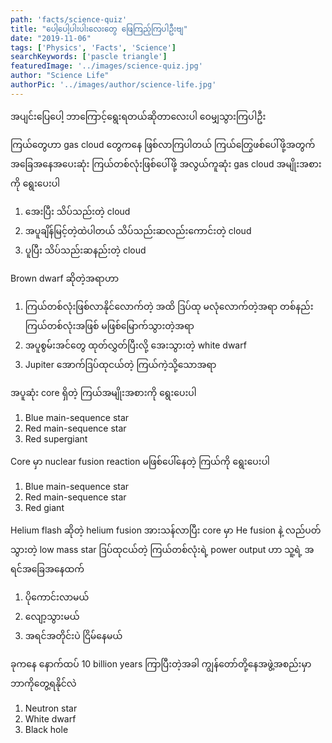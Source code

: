 ```yaml
---
path: 'facts/science-quiz'
title: "ပေါ့ပေါ့ပါးပါးလေးတွေ ဖြေကြည့်ကြပါဦးဗျ"
date: "2019-11-06"
tags: ['Physics', 'Facts', 'Science']
searchKeywords: ['pascle triangle']
featuredImage: '../images/science-quiz.jpg'
author: "Science Life"
authorPic: '../images/author/science-life.jpg'
---
```

အပျင်းပြေပေါ့ ဘာကြောင့်ရွေးရတယ်ဆိုတာလေးပါ ဝေမျှသွားကြပါဦး

ကြယ်တွေဟာ gas cloud တွေကနေ ဖြစ်လာကြပါတယ် ကြယ်တြွေဖစ်ပေါ်ဖို့အတွက် အခြေအနေအပေးဆုံး ကြယ်တစ်လုံးဖြစ်ပေါ်ဖို့ အလွယ်ကူဆုံး gas cloud အမျိုးအစားကို ရွေးပေးပါ 
<ol>
  <li>အေးပြီး သိပ်သည်းတဲ့ cloud</li>
  <li>အပူချိန်မြင့်တဲ့ထဲပါတယ် သိပ်သည်းဆလည်းကောင်းတဲ့ cloud</li>
  <li>ပူပြီး သိပ်သည်းဆနည်းတဲ့ cloud</li>
</ol>


Brown dwarf ဆိုတဲ့အရာဟာ
<ol>
  <li>ကြယ်တစ်လုံးဖြစ်လာနိုင်လောက်တဲ့ အထိ ဒြပ်ထု မလုံလောက်တဲ့အရာ တစ်နည်း ကြယ်တစ်လုံးအဖြစ် မဖြစ်မြောက်သွားတဲ့အရာ</li>
  <li>အပူစွမ်းအင်တွေ ထုတ်လွှတ်ပြီးလို့ အေးသွားတဲ့ white dwarf</li>
  <li>Jupiter အောက်ဒြပ်ထုငယ်တဲ့ ကြယ်ကဲ့သို့သောအရာ</li>
</ol>

အပူဆုံး core ရှိတဲ့ ကြယ်အမျိုးအစားကို ရွေးပေးပါ
<ol>
  <li>Blue main-sequence star</li>
  <li>Red main-sequence star</li>
  <li> Red supergiant</li>
</ol>

Core မှာ nuclear fusion reaction မဖြစ်ပေါ်နေတဲ့ ကြယ်ကို ရွေးပေးပါ
<ol>
  <li>Blue main-sequence star</li>
  <li>Red main-sequence star</li>
  <li> Red giant</li>
</ol>

Helium flash ဆိုတဲ့ helium fusion အားသန်လာပြီး core မှာ He fusion နဲ့ လည်ပတ်သွားတဲ့ low mass star ဒြပ်ထုငယ်တဲ့ ကြယ်တစ်လုံးရဲ့ power output ဟာ သူ့ရဲ့ အရင်အခြေအနေထက်
<ol>
  <li>ပိုကောင်းလာမယ်</li>
  <li>လျော့သွားမယ်</li>
  <li>အရင်အတိုင်းပဲ ငြိမ်နေမယ်</li>
</ol>

ခုကနေ နောက်ထပ် 10 billion years ကြာပြီးတဲ့အခါ ကျွန်တော်တို့နေအဖွဲ့အစည်းမှာ ဘာကိုတွေ့ရနိုင်လဲ
<ol>
  <li>Neutron star</li>
  <li>White dwarf</li>
  <li>Black hole</li>
</ol>